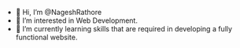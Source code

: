 - 👋 Hi, I’m @NageshRathore
- 👀 I’m interested in Web Development.
- 🌱 I’m currently learning skills that are required in developing a fully functional website.


<!---
NageshRathore/NageshRathore is a ✨ special ✨ repository because its `README.md` (this file) appears on your GitHub profile.
You can click the Preview link to take a look at your changes.
--->
